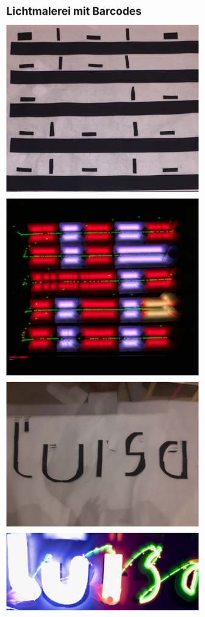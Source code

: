 # Lichtmalerei mit Barcodes

![](../../.gitbook/assets/afa27117-6300-421a-899e-27b72d3aa5cb.jpeg)

![](../../.gitbook/assets/4db1a060-885d-4be2-8844-435e9182aadf.jpeg)

![Mit Barcodes schreiben II](../../.gitbook/assets/01177992-a3c0-4106-9efe-9843326ac582.jpeg)

![Mit Barcodes schreiben II](../../.gitbook/assets/291a45ea-7ad5-4785-8755-2fed2e835ba4.jpeg)

